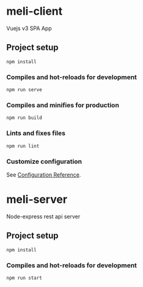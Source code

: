 # meli-client

Vuejs v3 SPA App

## Project setup
```
npm install
```

### Compiles and hot-reloads for development
```
npm run serve
```

### Compiles and minifies for production
```
npm run build
```

### Lints and fixes files
```
npm run lint
```

### Customize configuration
See [Configuration Reference](https://cli.vuejs.org/config/).





# meli-server
Node-express rest api server

## Project setup
```
npm install
```

### Compiles and hot-reloads for development
```
npm run start
```

